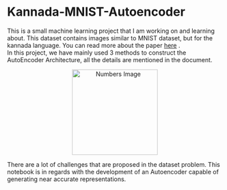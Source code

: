 # Kannada-MNIST-Autoencoder
This is a small machine learning project that I am working on and learning about. This dataset contains images similar to MNIST dataset, but for the kannada language. You can read more about the paper [here](https://www.kaggle.com/datasets/higgstachyon/kannada-mnist) .<br>
In this project, we have mainly used 3 methods to construct the AutoEncoder Architecture, all the details are mentioned in the document.
<p align='center'>
<img src='https://2.bp.blogspot.com/-e13ee8EcKxU/Wl7dQ32q44I/AAAAAAAAAB4/um6EcQ9gq0YL9un_WWQNpw_d_uTvrDpBgCLcBGAs/s1600/numbers-kannada1.jpg' alt='Numbers Image' height="200"/>
</p>
There are a lot of challenges that are proposed in the dataset problem. This notebook is in regards with the development of an Autoencoder capable of generating near accurate representations.
